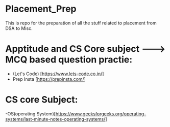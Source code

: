# Placement_Prep
This is repo for the preparation of all the stuff related to placement from DSA to Misc.

# Apptitude and CS Core subject ---> MCQ based question practie:
- (Let's Code) [https://www.lets-code.co.in/]
- Prep Insta [https://prepinsta.com/]

# CS core Subject:
-OS(operating System)[https://www.geeksforgeeks.org/operating-systems/last-minute-notes-operating-systems/]
